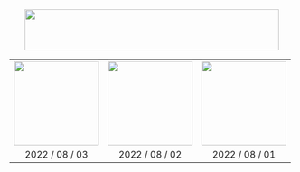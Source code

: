 <div align=center><img src="Title.jpg" width="450" height="73"/></div>

<table>
    <tr>
        <td align="center"><a href="Export/2022_08_03_Dharma.png"><img src="Export/2022_08_03_Dharma.png" width="150"/></a></td>
    	<td align="center"><a href="Export/2022_08_02_Panda.png"><img src="Export/2022_08_02_Panda.png" width="150"/></a></td>
        <td align="center"><a href="Export/2022_08_01_Cat.png"><img src="Export/2022_08_01_Cat.png" width="150"/></a></td>
    </tr>
    <tr>
        <td align="center">2022 / 08 / 03</td>
    	<td align="center">2022 / 08 / 02</td>
        <td align="center">2022 / 08 / 01</td>
    </tr>
</table>
